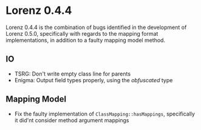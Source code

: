 Lorenz 0.4.4
============

Lorenz 0.4.4 is the combination of bugs identified in the development of Lorenz 0.5.0, specifically
with regards to the mapping format implementations, in addition to a faulty mapping model method.

## IO

- TSRG: Don't write empty class line for parents
- Enigma: Output field types properly, using the *obfuscated* type

## Mapping Model

- Fix the faulty implementation of `ClassMapping::hasMappings`, specifically it did'nt consider method
  argument mappings
